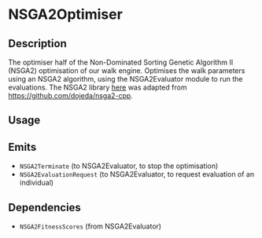 NSGA2Optimiser
==============

## Description

The optimiser half of the Non-Dominated Sorting Genetic Algorithm II (NSGA2) optimisation of our walk engine. Optimises the walk parameters using an NSGA2 algorithm, using the NSGA2Evaluator module to run the evaluations. The NSGA2 library [here](./src/nsga2/) was adapted from https://github.com/dojeda/nsga2-cpp.

## Usage


## Emits

- `NSGA2Terminate` (to NSGA2Evaluator, to stop the optimisation)
- `NSGA2EvaluationRequest` (to NSGA2Evaluator, to request evaluation of an individual)

## Dependencies

- `NSGA2FitnessScores` (from NSGA2Evaluator)
